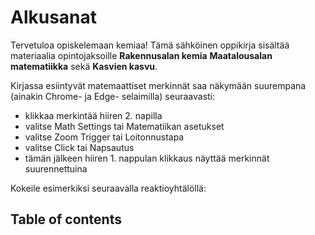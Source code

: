 # Alkusanat

Tervetuloa opiskelemaan kemiaa! Tämä sähköinen oppikirja sisältää materiaalia opintojaksoille
**Rakennusalan kemia**
**Maatalousalan matematiikka** sekä
**Kasvien kasvu**.

Kirjassa esiintyvät matemaattiset merkinnät saa näkymään suurempana (ainakin Chrome- ja Edge- selaimilla) seuraavasti:
- klikkaa merkintää hiiren 2. napilla
- valitse Math Settings tai Matematiikan asetukset
- valitse Zoom Trigger tai Loitonnustapa
- valitse Click tai Napsautus
- tämän jälkeen hiiren 1. nappulan klikkaus näyttää merkinnät suurennettuina

Kokeile esimerkiksi seuraavalla reaktioyhtälöllä:


## Table of contents

```{tableofcontents}
```